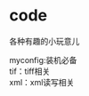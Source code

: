 # code
各种有趣的小玩意儿

myconfig:装机必备                   
tif：tiff相关                  
xml：xml读写相关                  
